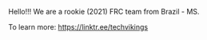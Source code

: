 Hello!!! We are a rookie (2021) FRC team from Brazil - MS.

To learn more: https://linktr.ee/techvikings
